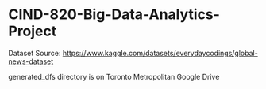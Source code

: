 # CIND-820-Big-Data-Analytics-Project

Dataset Source: https://www.kaggle.com/datasets/everydaycodings/global-news-dataset

generated_dfs directory is on Toronto Metropolitan Google Drive

